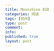 ```yaml
---
title: Moonshine 038
categories: 闲话
tags: [杭州]
type: post
comment: 
info:
published: true
layout: post
---
```


